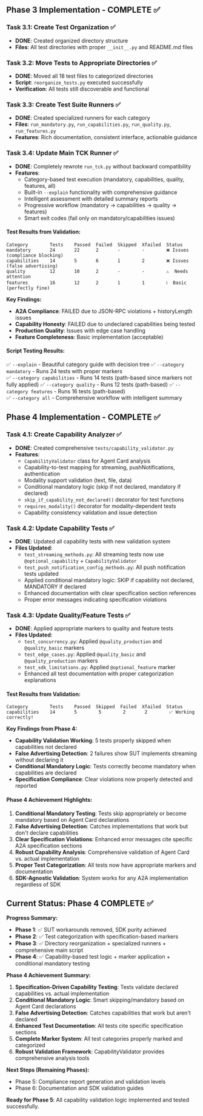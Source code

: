 ## Phase 3 Implementation - COMPLETE ✅

### Task 3.1: Create Test Organization ✅
- **DONE**: Created organized directory structure
- **Files**: All test directories with proper `__init__.py` and README.md files

### Task 3.2: Move Tests to Appropriate Directories ✅
- **DONE**: Moved all 18 test files to categorized directories
- **Script**: `reorganize_tests.py` executed successfully  
- **Verification**: All tests still discoverable and functional

### Task 3.3: Create Test Suite Runners ✅
- **DONE**: Created specialized runners for each category
- **Files**: `run_mandatory.py`, `run_capabilities.py`, `run_quality.py`, `run_features.py`
- **Features**: Rich documentation, consistent interface, actionable guidance

### Task 3.4: Update Main TCK Runner ✅
- **DONE**: Completely rewrote `run_tck.py` without backward compatibility
- **Features**: 
  - Category-based test execution (mandatory, capabilities, quality, features, all)
  - Built-in `--explain` functionality with comprehensive guidance
  - Intelligent assessment with detailed summary reports
  - Progressive workflow (mandatory → capabilities → quality → features)
  - Smart exit codes (fail only on mandatory/capabilities issues)

#### Test Results from Validation:
```
Category        Tests    Passed  Failed  Skipped  Xfailed  Status
mandatory       24       22      2       -        -        ❌ Issues (compliance blocking)
capabilities    14       5       6       1        2        ❌ Issues (false advertising)  
quality         12       10      2       -        -        ⚠️  Needs attention
features        16       12      2       1        1        ℹ️  Basic (perfectly fine)
```

**Key Findings:**
- **A2A Compliance**: FAILED due to JSON-RPC violations + historyLength issues
- **Capability Honesty**: FAILED due to undeclared capabilities being tested
- **Production Quality**: Issues with edge case handling
- **Feature Completeness**: Basic implementation (acceptable)

#### Script Testing Results:
✅ `--explain` - Beautiful category guide with decision tree
✅ `--category mandatory` - Runs 24 tests with proper markers  
✅ `--category capabilities` - Runs 14 tests (path-based since markers not fully applied)
✅ `--category quality` - Runs 12 tests (path-based)
✅ `--category features` - Runs 16 tests (path-based)  
✅ `--category all` - Comprehensive workflow with intelligent summary

## Phase 4 Implementation - COMPLETE ✅

### Task 4.1: Create Capability Analyzer ✅
- **DONE**: Created comprehensive `tests/capability_validator.py`
- **Features**:
  - `CapabilityValidator` class for Agent Card analysis
  - Capability-to-test mapping for streaming, pushNotifications, authentication
  - Modality support validation (text, file, data)
  - Conditional mandatory logic (skip if not declared, mandatory if declared)
  - `skip_if_capability_not_declared()` decorator for test functions
  - `requires_modality()` decorator for modality-dependent tests
  - Capability consistency validation and issue detection

### Task 4.2: Update Capability Tests ✅
- **DONE**: Updated all capability tests with new validation system
- **Files Updated**:
  - `test_streaming_methods.py`: All streaming tests now use `@optional_capability` + `CapabilityValidator`
  - `test_push_notification_config_methods.py`: All push notification tests updated
  - Applied conditional mandatory logic: SKIP if capability not declared, MANDATORY if declared
  - Enhanced documentation with clear specification section references
  - Proper error messages indicating specification violations

### Task 4.3: Update Quality/Feature Tests ✅  
- **DONE**: Applied appropriate markers to quality and feature tests
- **Files Updated**:
  - `test_concurrency.py`: Applied `@quality_production` and `@quality_basic` markers
  - `test_edge_cases.py`: Applied `@quality_basic` and `@quality_production` markers  
  - `test_sdk_limitations.py`: Applied `@optional_feature` marker
  - Enhanced all test documentation with proper categorization explanations

#### Test Results from Validation:
```
Category        Tests    Passed  Skipped  Failed  Xfailed  Status
capabilities    14       5        5        2       2        ✅ Working correctly!
```

**Key Findings from Phase 4:**
- **Capability Validation Working**: 5 tests properly skipped when capabilities not declared
- **False Advertising Detection**: 2 failures show SUT implements streaming without declaring it
- **Conditional Mandatory Logic**: Tests correctly become mandatory when capabilities are declared
- **Specification Compliance**: Clear violations now properly detected and reported

#### Phase 4 Achievement Highlights:
1. **Conditional Mandatory Testing**: Tests skip appropriately or become mandatory based on Agent Card declarations
2. **False Advertising Detection**: Catches implementations that work but don't declare capabilities
3. **Clear Specification Violations**: Enhanced error messages cite specific A2A specification sections
4. **Robust Capability Analysis**: Comprehensive validation of Agent Card vs. actual implementation
5. **Proper Test Categorization**: All tests now have appropriate markers and documentation
6. **SDK-Agnostic Validation**: System works for any A2A implementation regardless of SDK

## Current Status: Phase 4 COMPLETE ✅

**Progress Summary:**
- **Phase 1**: ✅ SUT workarounds removed, SDK purity achieved
- **Phase 2**: ✅ Test categorization with specification-based markers  
- **Phase 3**: ✅ Directory reorganization + specialized runners + comprehensive main script
- **Phase 4**: ✅ Capability-based test logic + marker application + conditional mandatory testing

**Phase 4 Achievement Summary:**
1. **Specification-Driven Capability Testing**: Tests validate declared capabilities vs. actual implementation
2. **Conditional Mandatory Logic**: Smart skipping/mandatory based on Agent Card declarations
3. **False Advertising Detection**: Catches capabilities that work but aren't declared
4. **Enhanced Test Documentation**: All tests cite specific specification sections
5. **Complete Marker System**: All test categories properly marked and categorized
6. **Robust Validation Framework**: CapabilityValidator provides comprehensive analysis tools

**Next Steps (Remaining Phases):**
- Phase 5: Compliance report generation and validation levels
- Phase 6: Documentation and SDK validation guides

**Ready for Phase 5**: All capability validation logic implemented and tested successfully. 